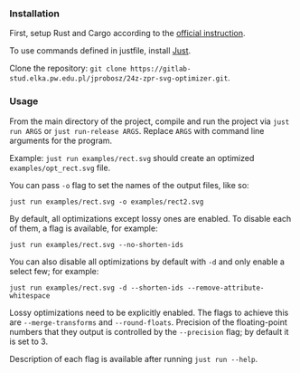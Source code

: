 ### Installation

First, setup Rust and Cargo according to the [official instruction](https://doc.rust-lang.org/cargo/getting-started/installation.html).

To use commands defined in justfile, install [Just](https://github.com/casey/just#Installation).

Clone the repository: `git clone https://gitlab-stud.elka.pw.edu.pl/jprobosz/24z-zpr-svg-optimizer.git`.

### Usage

From the main directory of the project, compile and run the project via `just run ARGS` or `just run-release ARGS`. Replace `ARGS` with command line arguments for the program.

Example: `just run examples/rect.svg` should create an optimized `examples/opt_rect.svg` file.

You can pass `-o` flag to set the names of the output files, like so:

`just run examples/rect.svg -o examples/rect2.svg`

By default, all optimizations except lossy ones are enabled. To disable each of them, a flag is available, for example:

`just run examples/rect.svg --no-shorten-ids`

You can also disable all optimizations by default with `-d` and only enable a select few; for example:

`just run examples/rect.svg -d --shorten-ids --remove-attribute-whitespace`

Lossy optimizations need to be explicitly enabled. The flags to achieve this are `--merge-transforms` and `--round-floats`. Precision of the floating-point numbers that they output is controlled by the `--precision` flag; by default it is set to 3.

Description of each flag is available after running `just run --help`.

